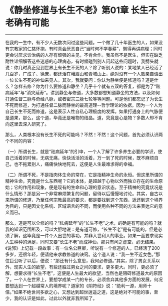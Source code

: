 # 《静坐修道与长生不老》第01章 长生不老确有可能

------

在我的一生中，有不少人无数次问过这些问题。一个做了几十年医生的人，如果没有宗教家的仁慈怀抱，有时真会厌恶自己“当时何不学春耕”，懒得再讲病理；同时更会讨厌求诊治病的人存有顽强的主见，不肯合作。我虽然不是医生，但实在缺乏耐性详细解答这些迷惑的心理病态，有时候碰到别人问起这些问题时，我劈头就说：你几时真正见到世界上有长生不死的人？除了听别人说的：某地某人已经活了几百岁，广成子、徐庶，都还活在峨眉山和青城山上，绝对没有一个人敢亲自请出一位长生不死的神仙来见人。其次，我就要问：你认为静坐便是修道吗？道是什么？怎样去修？你为什么要修道和静坐？几乎十个就有五双的答复，都是为了“祛病延年”与“消灾延寿”。讲到静坐与修道，大多数都想知道静坐的方法，以及如何打通任督二脉与奇经八脉，或者密宗三脉七轮等等问题。可是他们都忘记了为长生不死而修道，为打通任督二脉而静坐的最高道理--哲学理论的依据。因为一个人为自己长生不死而修道，这是表示人性自私心理极度的发挥。如果打通身上的气脉便是道果，那么，这个道，毕竟还是唯物的结晶。道，究竟是心是物？多数人却不肯向这里去深入研究了。

那么，人类根本没有长生不死的可能吗？不然！不然！这个问题，首先必须认识两个不同的内容：

（一）所谓长生，就是“祛病延年”的引申，一个人了解了许多养生必要的学识，使自己活着的时候，无病无痛，快快活活的活着，万一到了死的时候，既不麻烦自己，也不拖累别人，痛痛快快地死去，这便是人生最难求得的幸福。

（二）所谓不死，不是指肉体生命的常在，它是指精神生命的永恒。但这里所谓的精神生命，究竟是什么东西呢？它的本体，是超越于心物以外而独立存在的生命原始；它的作用和现象，便是现有的生命和心理的意识状态。至于精神的究竟状况是什么情形？那是另一个非常麻烦繁复的问题，留待以后慢慢地讨论。其实，自古以来所谓的修道，乃至任何宗教最高的要求，都是要找到这个东西，返还到这个境界为目的，只是因文化系统、区域语言的不同，而使用各种不同的方法来表达它的意义而已。

那么，道是可以全修的吗？“祛病延年”的“长生不老”之术，的确是有可能的吗？就我的知识范围所及，可以大胆地说：是有道可修，“长生不老”是有可能的。但是必须了解，这毕竟是一件个人出世的事功，并非入世利人的事业。如果一面要求现实人生种种的满足，同时又要“长生不老”而成神仙，那只有问之虚空，必无结果。《说郛》上记载一段故事：有一位名公巨卿，听说有一个修道的人，已经活了200多岁，还很年轻，便请他来求教修道的诀窍。这个道人说：“我一生不近女色。”那位巨公听了以后，便说：“那还有什么意思，我何必修道。”其实，除了男女关系以外，现实人生的欲望，有些还胜过男女之间的要求，更多更大。同时，更必须了解，想要求得“长生不老”，这便是人生最大的欲望，当然也是阻碍修道最大的原因了。一个人在世界上，要想学成某一门的专长，必须舍弃其他多方面的发展，何况要想达到一个超越常人的境界呢？道家的《阴符经》说：“绝利一源，用师十倍。”如果不绝世间多欲之心，又想达到超世逍遥之道，这是绝对不可能的事，至少，我的认识是如此，过此以外就非我所知了。